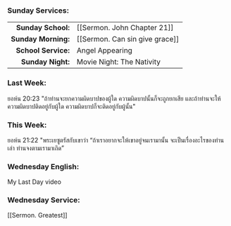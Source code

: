 ### Sunday Services:

|                     |                                |
| ------------------: | :----------------------------- |
|  **Sunday School:** | [[Sermon. John Chapter 21]]    |
| **Sunday Morning:** | [[Sermon. Can sin give grace]] |
| **School Service:** | Angel Appearing                |
|   **Sunday Night:** | Movie Night: The Nativity      |

### Last Week:

ยอห์น 20:23 "ถ้าท่านจะยกความผิดบาปของผู้ใด ความผิดบาปนั้นก็จะถูกยกเสีย และถ้าท่านจะให้ความผิดบาปติดอยู่กับผู้ใด ความผิดบาปก็จะติดอยู่กับผู้นั้น"

### This Week:

ยอห์น 21:22 "พระเยซูตรัสกับเขาว่า “ถ้าเราอยากจะให้เขาอยู่จนเรามานั้น จะเป็นเรื่องอะไรของท่านเล่า ท่านจงตามเรามาเถิด”

### Wednesday English:

My Last Day video

### Wednesday Service:

[[Sermon. Greatest]]

